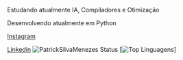 Estudando atualmente IA, Compiladores e Otimização


Desenvolvendo atualmente em Python


[Instagram](https://www.instagram.com/patrick_smenezes/)


[Linkedin](www.linkedin.com/in/patrick-menezes)
![PatrickSilvaMenezes Status](https://github-readme-stats.vercel.app/api?username=PatrickSilvaMenezes&show_icons=true&theme=dark&include_all_commits=true&count_private=true)
[![Top Linguagens](https://github-readme-stats.vercel.app/api/top-langs/?username=PatrickSilvaMenezes&langs_count=4&theme=dark)]
<!--
**PatrickSilvaMenezes/PatrickSilvaMenezes** is a ✨ _special_ ✨ repository because its `README.md` (this file) appears on your GitHub profile.

Here are some ideas to get you started:

- 🔭 I’m currently working on ...
- 🌱 I’m currently learning ...
- 👯 I’m looking to collaborate on ...
- 🤔 I’m looking for help with ...
- 💬 Ask me about ...
- 📫 How to reach me: ...
- 😄 Pronouns: ...
- ⚡ Fun fact: ...
-->
